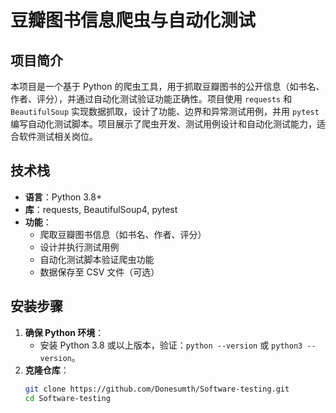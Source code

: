 # 豆瓣图书信息爬虫与自动化测试

## 项目简介
本项目是一个基于 Python 的爬虫工具，用于抓取豆瓣图书的公开信息（如书名、作者、评分），并通过自动化测试验证功能正确性。项目使用 `requests` 和 `BeautifulSoup` 实现数据抓取，设计了功能、边界和异常测试用例，并用 `pytest` 编写自动化测试脚本。项目展示了爬虫开发、测试用例设计和自动化测试能力，适合软件测试相关岗位。

## 技术栈
- **语言**：Python 3.8+
- **库**：requests, BeautifulSoup4, pytest
- **功能**：
  - 爬取豆瓣图书信息（如书名、作者、评分）
  - 设计并执行测试用例
  - 自动化测试脚本验证爬虫功能
  - 数据保存至 CSV 文件（可选）

## 安装步骤
1. **确保 Python 环境**：
   - 安装 Python 3.8 或以上版本，验证：`python --version` 或 `python3 --version`。
2. **克隆仓库**：
   ```bash
   git clone https://github.com/Donesumth/Software-testing.git
   cd Software-testing
